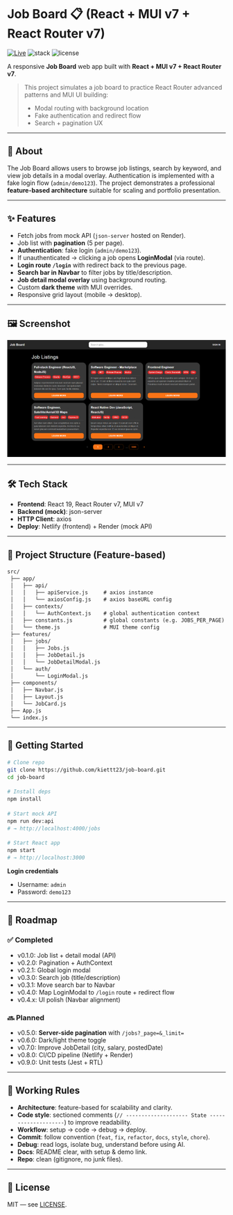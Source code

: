 # Job Board 📋 (React + MUI v7 + React Router v7)

[![Live](https://img.shields.io/badge/Demo-Live-brightgreen)](https://jobboard-app.netlify.app/)
![stack](https://img.shields.io/badge/Stack-React%20%7C%20MUI%20v7%20%7C%20Router%20v7-blue)
![license](https://img.shields.io/badge/License-MIT-black)

A responsive **Job Board** web app built with **React + MUI v7 + React Router v7**.

> This project simulates a job board to practice React Router advanced patterns and MUI UI building:
>
> - Modal routing with background location
> - Fake authentication and redirect flow
> - Search + pagination UX

---

## 📌 About

The Job Board allows users to browse job listings, search by keyword, and view job details in a modal overlay. Authentication is implemented with a fake login flow (`admin/demo123`). The project demonstrates a professional **feature-based architecture** suitable for scaling and portfolio presentation.

---

## ✨ Features

- Fetch jobs from mock API (`json-server` hosted on Render).
- Job list with **pagination** (5 per page).
- **Authentication**: fake login (`admin/demo123`).
- If unauthenticated → clicking a job opens **LoginModal** (via route).
- **Login route `/login`** with redirect back to the previous page.
- **Search bar in Navbar** to filter jobs by title/description.
- **Job detail modal overlay** using background routing.
- Custom **dark theme** with MUI overrides.
- Responsive grid layout (mobile → desktop).

---

## 🖼️ Screenshot

![Job Board Screenshot](./public/screenshot.png)

---

## 🛠 Tech Stack

- **Frontend**: React 19, React Router v7, MUI v7
- **Backend (mock)**: json-server
- **HTTP Client**: axios
- **Deploy**: Netlify (frontend) + Render (mock API)

---

## 📂 Project Structure (Feature-based)

```
src/
 ├── app/
 │   ├── api/
 │   │   ├── apiService.js     # axios instance
 │   │   └── axiosConfig.js    # axios baseURL config
 │   ├── contexts/
 │   │   └── AuthContext.js    # global authentication context
 │   ├── constants.js          # global constants (e.g. JOBS_PER_PAGE)
 │   └── theme.js              # MUI theme config
 ├── features/
 │   ├── jobs/
 │   │   ├── Jobs.js
 │   │   ├── JobDetail.js
 │   │   └── JobDetailModal.js
 │   └── auth/
 │       └── LoginModal.js
 ├── components/
 │   ├── Navbar.js
 │   ├── Layout.js
 │   └── JobCard.js
 ├── App.js
 └── index.js
```

---

## 🚀 Getting Started

```bash
# Clone repo
git clone https://github.com/kiettt23/job-board.git
cd job-board

# Install deps
npm install

# Start mock API
npm run dev:api
# → http://localhost:4000/jobs

# Start React app
npm start
# → http://localhost:3000
```

**Login credentials**

- Username: `admin`
- Password: `demo123`

---

## 📅 Roadmap

### ✅ Completed

- v0.1.0: Job list + detail modal (API)
- v0.2.0: Pagination + AuthContext
- v0.2.1: Global login modal
- v0.3.0: Search job (title/description)
- v0.3.1: Move search bar to Navbar
- v0.4.0: Map LoginModal to `/login` route + redirect flow
- v0.4.x: UI polish (Navbar alignment)

### 🔜 Planned

- v0.5.0: **Server-side pagination** with `/jobs?_page=&_limit=`
- v0.6.0: Dark/light theme toggle
- v0.7.0: Improve JobDetail (city, salary, postedDate)
- v0.8.0: CI/CD pipeline (Netlify + Render)
- v0.9.0: Unit tests (Jest + RTL)

---

## 📝 Working Rules

- **Architecture**: feature-based for scalability and clarity.
- **Code style**: sectioned comments (`// -------------------- State --------------------`) to improve readability.
- **Workflow**: setup → code → debug → deploy.
- **Commit**: follow convention (`feat`, `fix`, `refactor`, `docs`, `style`, `chore`).
- **Debug**: read logs, isolate bug, understand before using AI.
- **Docs**: README clear, with setup & demo link.
- **Repo**: clean (gitignore, no junk files).

---

## 📜 License

MIT — see [LICENSE](./LICENSE).
